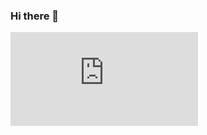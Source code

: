### Hi there 👋
<iframe src="https://tryhackme.com/api/v2/badges/public-profile?userPublicId=1078369" style='border:none;'></iframe>

<!--
**MrN3v3s/MrN3v3s** is a ✨ _special_ ✨ repository because its `README.md` (this file) appears on your GitHub profile.

Here are some ideas to get you started:

- 🔭 I’m currently working on ...
- 🌱 I’m currently learning ...
- 👯 I’m looking to collaborate on ...
- 🤔 I’m looking for help with ...
- 💬 Ask me about ...
- 📫 How to reach me: ...
- 😄 Pronouns: ...
- ⚡ Fun fact: ...
-->
